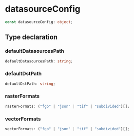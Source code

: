 # datasourceConfig

```ts
const datasourceConfig: object;
```

## Type declaration

### defaultDatasourcesPath

```ts
defaultDatasourcesPath: string;
```

### defaultDstPath

```ts
defaultDstPath: string;
```

### rasterFormats

```ts
rasterFormats: ("fgb" | "json" | "tif" | "subdivided")[];
```

### vectorFormats

```ts
vectorFormats: ("fgb" | "json" | "tif" | "subdivided")[];
```
